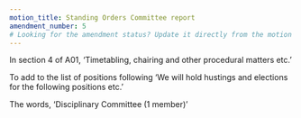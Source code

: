 ```yaml
---
motion_title: Standing Orders Committee report
amendment_number: 5
# Looking for the amendment status? Update it directly from the motion page!
---
```

In section 4 of A01, ‘Timetabling, chairing and other procedural matters etc.’

To add to the list of positions following ‘We will hold hustings and elections for the following positions etc.’

The words, ‘Disciplinary Committee (1 member)’

